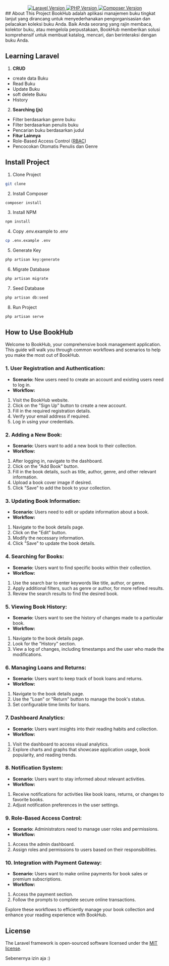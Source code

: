 <div align="center">
    <a href="https://packagist.org/packages/laravel/framework" target="_blank">
        <img src="https://img.shields.io/packagist/v/laravel/framework?label=laravel&style=flat-square"
            alt="Laravel Version">
    </a>
    <a href="https://php.net" target="_blank">
        <img src="https://img.shields.io/packagist/php-v/laravel/laravel?style=flat-square" alt="PHP Version">
    </a>
    <a href="https://getcomposer.org" target="_blank">
        <img src="https://img.shields.io/badge/composer-%3E%3D%201.10.0-blue?style=flat-square" alt="Composer Version">
    </a>
</div>
## About This Project
BookHub adalah aplikasi manajemen buku tingkat lanjut yang dirancang untuk menyederhanakan pengorganisasian dan
pelacakan koleksi buku Anda. Baik Anda seorang yang rajin membaca, kolektor buku, atau mengelola perpustakaan, BookHub
memberikan solusi komprehensif untuk membuat katalog, mencari, dan berinteraksi dengan buku Anda.


## Learning Laravel
1. **CRUD**
- create data Buku
- Read Buku
- Update Buku
- soft delete Buku
- History
2. **Searching (js)**
- Filter berdasarkan genre buku
- Filter berdasarkan penulis buku
- Pencarian buku berdasarkan judul
- **Fitur Lainnya**
- Role-Based Access Control ([RBAC](https://github.com/itstructure/laravel-rbac))
- Pencocokan Otomatis Penulis dan Genre

## Install Project
1. Clone Project
```bash
git clone
```
2. Install Composer
```bash
composer install
```
3. Install NPM
```bash
npm install
```
4. Copy .env.example to .env
```bash
cp .env.example .env
```
5. Generate Key
```bash
php artisan key:generate
```
6. Migrate Database
```bash
php artisan migrate
```
7. Seed Database
```bash
php artisan db:seed
```
8. Run Project
```bash
php artisan serve
```


## How to Use BookHub

Welcome to BookHub, your comprehensive book management application. This guide will walk you through common workflows
and scenarios to help you make the most out of BookHub.

### 1. **User Registration and Authentication:**
- **Scenario:** New users need to create an account and existing users need to log in.
- **Workflow:**
1. Visit the BookHub website.
2. Click on the "Sign Up" button to create a new account.
3. Fill in the required registration details.
4. Verify your email address if required.
5. Log in using your credentials.

### 2. **Adding a New Book:**
- **Scenario:** Users want to add a new book to their collection.
- **Workflow:**
1. After logging in, navigate to the dashboard.
2. Click on the "Add Book" button.
3. Fill in the book details, such as title, author, genre, and other relevant information.
4. Upload a book cover image if desired.
5. Click "Save" to add the book to your collection.

### 3. **Updating Book Information:**
- **Scenario:** Users need to edit or update information about a book.
- **Workflow:**
1. Navigate to the book details page.
2. Click on the "Edit" button.
3. Modify the necessary information.
4. Click "Save" to update the book details.

### 4. **Searching for Books:**
- **Scenario:** Users want to find specific books within their collection.
- **Workflow:**
1. Use the search bar to enter keywords like title, author, or genre.
2. Apply additional filters, such as genre or author, for more refined results.
3. Review the search results to find the desired book.

### 5. **Viewing Book History:**
- **Scenario:** Users want to see the history of changes made to a particular book.
- **Workflow:**
1. Navigate to the book details page.
2. Look for the "History" section.
3. View a log of changes, including timestamps and the user who made the modifications.

### 6. **Managing Loans and Returns:**
- **Scenario:** Users want to keep track of book loans and returns.
- **Workflow:**
1. Navigate to the book details page.
2. Use the "Loan" or "Return" button to manage the book's status.
3. Set configurable time limits for loans.

### 7. **Dashboard Analytics:**
- **Scenario:** Users want insights into their reading habits and collection.
- **Workflow:**
1. Visit the dashboard to access visual analytics.
2. Explore charts and graphs that showcase application usage, book popularity, and reading trends.

### 8. **Notification System:**
- **Scenario:** Users want to stay informed about relevant activities.
- **Workflow:**
1. Receive notifications for activities like book loans, returns, or changes to favorite books.
2. Adjust notification preferences in the user settings.

### 9. **Role-Based Access Control:**
- **Scenario:** Administrators need to manage user roles and permissions.
- **Workflow:**
1. Access the admin dashboard.
2. Assign roles and permissions to users based on their responsibilities.

### 10. **Integration with Payment Gateway:**
- **Scenario:** Users want to make online payments for book sales or premium subscriptions.
- **Workflow:**
1. Access the payment section.
2. Follow the prompts to complete secure online transactions.

Explore these workflows to efficiently manage your book collection and enhance your reading experience with BookHub.




## License

The Laravel framework is open-sourced software licensed under the [MIT license](https://opensource.org/licenses/MIT).

Sebenernya izin aja :)
